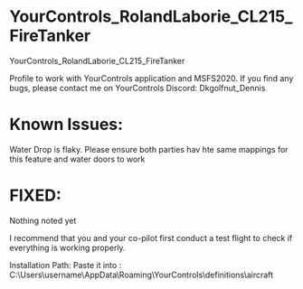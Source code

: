 # YourControls_RolandLaborie_CL215_FireTanker
YourControls_RolandLaborie_CL215_FireTanker

Profile to work with YourControls application and MSFS2020. If you find any bugs, please contact me on YourControls Discord: Dkgolfnut_Dennis

# Known Issues:
Water Drop is flaky. Please ensure both parties hav hte same mappings for this feature and water doors to work

# FIXED: 
Nothing noted yet

I recommend that you and your co-pilot first conduct a test flight to check if everything is working properly.

Installation Path: Paste it into : C:\Users\username\AppData\Roaming\YourControls\definitions\aircraft
